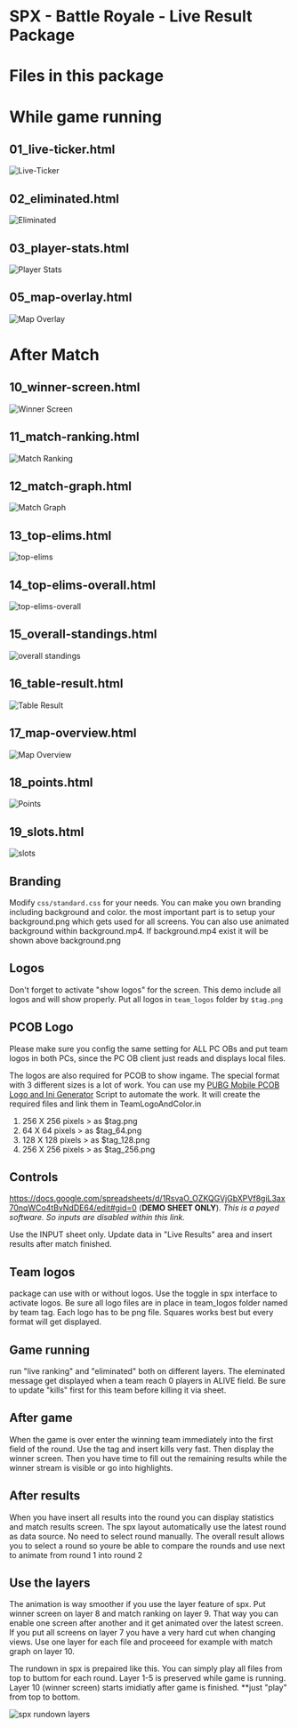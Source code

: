 # SPX - Battle Royale - Live Result Package


# Files in this package

# While game running

## 01_live-ticker.html
![Live-Ticker](demo/live-ticker.png)

## 02_eliminated.html
![Eliminated](demo/eliminated.png)

## 03_player-stats.html
![Player Stats](demo/player-stats.png)

## 05_map-overlay.html
![Map Overlay](demo/map-overlay.png)

# After Match
## 10_winner-screen.html
![Winner Screen](demo/winner-screen.png)

## 11_match-ranking.html
![Match Ranking](demo/match-ranking.png)

## 12_match-graph.html
![Match Graph](demo/match-graph.png)

## 13_top-elims.html
![top-elims](demo/top-elims.png)

## 14_top-elims-overall.html
![top-elims-overall](demo/top-elims-overall.png)

## 15_overall-standings.html
![overall standings](demo/overall-standings.png)

## 16_table-result.html
![Table Result](demo/table-result.png)

## 17_map-overview.html
![Map Overview](demo/map-overview.png)

## 18_points.html
![Points](demo/points.png)

## 19_slots.html
![slots](demo/slots.png)


## Branding
Modify `css/standard.css` for your needs. You can make you own branding including background and color.
the most important part is to setup your background.png which gets used for all screens. You can also use animated background within background.mp4. If background.mp4 exist it will be shown above background.png

## Logos
Don't forget to activate "show logos" for the screen. This demo include all logos and will show properly. Put all logos in `team_logos` folder by `$tag.png`


## PCOB Logo
Please make sure you config the same setting for ALL PC OBs and put team logos in both PCs, since the PC OB client just reads and displays local files.


The logos are also required for PCOB to show ingame. The special format with 3 different sizes is a lot of work. You can use my [PUBG Mobile PCOB Logo and Ini Generator](https://github.com/roest01/PUBG-Mobile-PCOB-Logo-and-INI-Generator) Script to automate the work. It will create the required files and link them in TeamLogoAndColor.in
1. 256 X 256 pixels  > as $tag.png
2. 64 X 64 pixels > as $tag_64.png
3. 128 X 128 pixels  > as $tag_128.png
4. 256 X 256 pixels  > as $tag_256.png


## Controls
https://docs.google.com/spreadsheets/d/1RsvaO_OZKQGVjGbXPVf8giL3ax70nqWCo4tBvNdDE64/edit#gid=0
(**DEMO SHEET ONLY**). _This is a payed software. So inputs are disabled within this link._

Use the INPUT sheet only. Update data in "Live Results" area and insert results after match finished.

## Team logos
package can use with or without logos. Use the toggle in spx interface to activate logos. Be sure all logo files are in place in team_logos folder named by team tag. Each logo has to be png file. Squares works best but every format will get displayed. 

## Game running
run "live ranking" and "eliminated" both on different layers. The eleminated message get displayed when a team reach 0 players in ALIVE field. Be sure to update "kills" first for this team before killing it via sheet. 

## After game
When the game is over enter the winning team immediately into the first field of the round. Use the tag and insert kills very fast. Then display the winner screen. Then you have time to fill out the remaining results while the winner stream is visible or go into highlights. 

## After results
When you have insert all results into the round you can display statistics and match results screen. The spx layout automatically use the latest round as data source. No need to select round manually. The overall result allows you to select a round so youre be able to compare the rounds and use next to animate from round 1 into round 2 

## Use the layers
The animation is way smoother if you use the layer feature of spx. Put winner screen on layer 8 and match ranking on layer 9. That way you can enable one screen after another and it get animated over the latest screen. If you put all screens on layer 7 you have a very hard cut when changing views. Use one layer for each file and proceeed for example with match graph on layer 10. 

The rundown in spx is prepaired like this. You can simply play all files from top to buttom for each round. Layer 1-5 is preserved while game is running. Layer 10 (winner screen) starts imidiatly after game is finished. **just "play" from top to bottom.

![spx rundown layers](demo/spx_rundown_layers.png)
